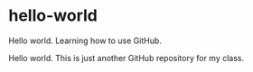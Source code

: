 # hello-world
Hello world. Learning how to use GitHub.

Hello world. This is just another GitHub repository for my class.
